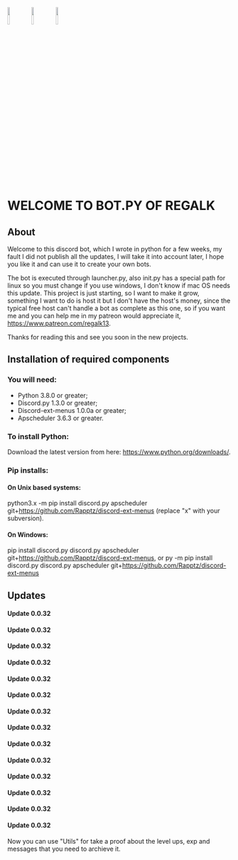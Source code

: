 <code><img width="10%" src="https://www.vectorlogo.zone/logos/python/python-ar21.svg"></code>
<code><img width="10%" src="https://www.vectorlogo.zone/logos/sqlite/sqlite-ar21.svg"></code>
<code><img width="10%" src="https://www.vectorlogo.zone/logos/git-scm/git-scm-ar21.svg"></code>

# WELCOME TO BOT.PY OF REGALK

## About

Welcome to this discord bot, which I wrote in python for a few weeks, my fault I did not publish all the updates, I will take it into account later, I hope you like it and can use it to create your own bots.

The bot is executed through launcher.py, also init.py has a special path for linux so you must change if you use windows, I don't know if mac OS needs this update. This project is just starting, so I want to make it grow, something I want to do is host it but I don't have the host's money, since the typical free host can't handle a bot as complete as this one, so if you want me and you can help me in my patreon would appreciate it, https://www.patreon.com/regalk13.

Thanks for reading this and see you soon in the new projects.
## Installation of required components

### You will need:
 - Python 3.8.0 or greater;
 - Discord.py 1.3.0 or greater;
 - Discord-ext-menus 1.0.0a or greater;
 - Apscheduler 3.6.3 or greater.
 
### To install Python:

Download the latest version from here: https://www.python.org/downloads/.
### Pip installs:

#### On Unix based systems:

python3.x -m pip install discord.py apscheduler git+https://github.com/Rapptz/discord-ext-menus (replace "x" with your subversion).

#### On Windows:

pip install discord.py discord.py apscheduler git+https://github.com/Rapptz/discord-ext-menus, or py -m pip install discord.py 
discord.py apscheduler git+https://github.com/Rapptz/discord-ext-menus

## Updates
#### Update 0.0.32
#### Update 0.0.32  
#### Update 0.0.32
#### Update 0.0.32
#### Update 0.0.32
#### Update 0.0.32
#### Update 0.0.32
#### Update 0.0.32
#### Update 0.0.32
#### Update 0.0.32
#### Update 0.0.32
#### Update 0.0.32
#### Update 0.0.32
#### Update 0.0.32

Now you can use "Utils" for take a proof about the level ups, exp and messages that you need to archieve it.
